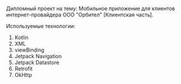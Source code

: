 Дипломный проект на тему: Мобильное приложение для клиентов интернет-провайдера ООО "Орбител" [Клиентская часть].

Используемые технологии:
  1) Kotlin
  2) XML
  3) viewBinding
  4) Jetpack Navigation
  5) Jetpack Datastore
  6) Retrofit
  7) OkHttp

